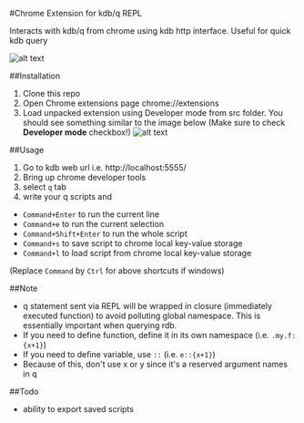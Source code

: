 #Chrome Extension for kdb/q REPL

Interacts with kdb/q from chrome using kdb http interface. Useful for quick kdb query  

![alt text](https://raw.github.com/komsit37/chrome-devtools-q/master/images/screenshot2.png "Screenshot")

##Installation

1. Clone this repo  
2. Open Chrome extensions page chrome://extensions  
3. Load unpacked extension using Developer mode from src folder. You should see something similar to the image below  (Make sure to check **Developer mode** checkbox!)
![alt text](https://raw.github.com/komsit37/chrome-devtools-q/master/images/screenshot1.png "Chrome Extension")


##Usage

   1. Go to kdb web url i.e. http://localhost:5555/  
   2. Bring up chrome developer tools  
   3. select `q` tab  
   4. write your q scripts and    
   
   * `Command+Enter` to run the current line    
   * `Command+e` to run the current selection  
   * `Command+Shift+Enter` to run the whole script    
   * `Command+s` to save script to chrome local key-value storage   
   * `Command+l` to load script from chrome local key-value storage  
   
   (Replace `Command` by `Ctrl` for above shortcuts if windows)

##Note
   * q statement sent via REPL will be wrapped in closure (immediately executed function)
    to avoid polluting global namespace. This is essentially important when querying rdb.
   * If you need to define function, define it in its own namespace (i.e. `.my.f:{x+1}`)
   * If you need to define variable, use `::` (i.e. `e::{x+1}`)
   * Because of this, don't use x or y since it's a reserved argument names in q

##Todo
   * ability to export saved scripts